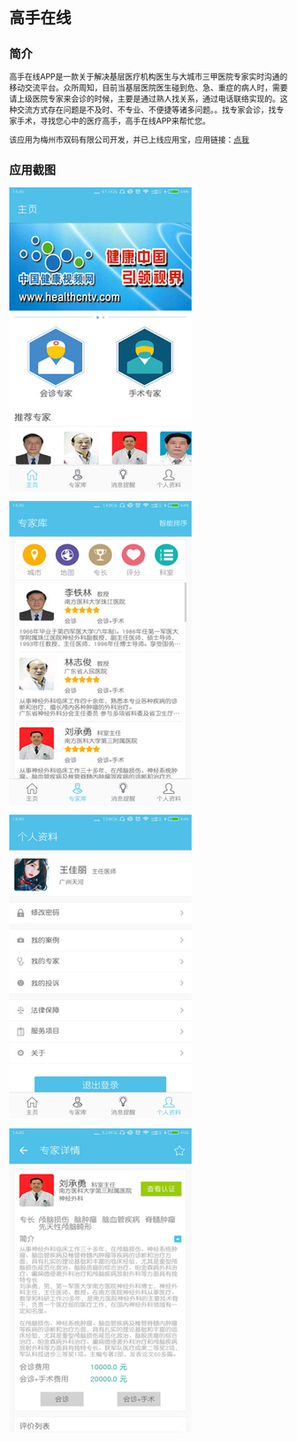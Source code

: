 # 高手在线

## 简介
高手在线APP是一款关于解决基层医疗机构医生与大城市三甲医院专家实时沟通的移动交流平台。众所周知，目前当基层医院医生碰到危、急、重症的病人时，需要请上级医院专家来会诊的时候，主要是通过熟人找关系，通过电话联络实现的。这种交流方式存在问题是不及时、不专业、不便捷等诸多问题。。找专家会诊，找专家手术，寻找您心中的医疗高手，高手在线APP来帮忙您。

该应用为梅州市双码有限公司开发，并已上线应用宝，应用链接：[点我](https://sj.qq.com/myapp/detail.htm?apkName=com.gaoshou.android)

## 应用截图
![应用截图1](./resources/page1.jpeg)

![应用截图2](./resources/page2.jpeg)

![应用截图3](./resources/page3.jpeg)

![应用截图4](./resources/page4.jpeg)

